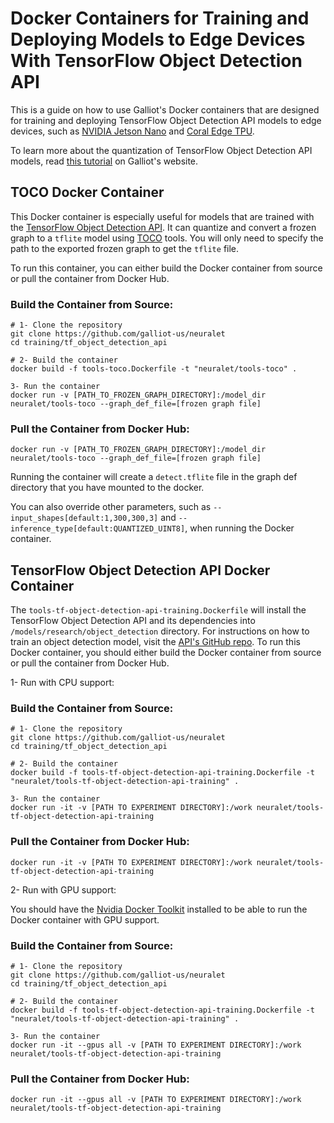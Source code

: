 # Docker Containers for Training and Deploying Models to Edge Devices With TensorFlow Object Detection API


This is a guide on how to use Galliot's Docker containers that are designed for training and deploying TensorFlow Object Detection API models to edge devices, such as [NVIDIA Jetson Nano](https://developer.nvidia.com/embedded/jetson-nano-developer-kit) and [Coral Edge TPU](https://coral.ai/products/). 

To learn more about the quantization of TensorFlow Object Detection API models, read [this tutorial](https://galliot.us/blog/quantization-of-tensorflow-object-detection/) on Galliot's website.

## TOCO Docker Container

This Docker container is especially useful for models that are trained with the [TensorFlow Object Detection API](https://github.com/tensorflow/models/tree/master/research/object_detection). It can quantize and convert a frozen graph to a `tflite` model using [TOCO](https://github.com/tensorflow/tensorflow/tree/master/tensorflow/lite/toco) tools. You will only need to specify the path to the exported frozen graph to get the `tflite` file.

To run this container, you can either build the Docker container from source or pull the container from Docker Hub.

### Build the Container from Source:

```
# 1- Clone the repository
git clone https://github.com/galliot-us/neuralet
cd training/tf_object_detection_api

# 2- Build the container
docker build -f tools-toco.Dockerfile -t "neuralet/tools-toco" .

3- Run the container
docker run -v [PATH_TO_FROZEN_GRAPH_DIRECTORY]:/model_dir neuralet/tools-toco --graph_def_file=[frozen graph file]
```

### Pull the Container from Docker Hub:
```
docker run -v [PATH_TO_FROZEN_GRAPH_DIRECTORY]:/model_dir neuralet/tools-toco --graph_def_file=[frozen graph file]
```

Running the container will create a `detect.tflite` file in the graph def directory that you have mounted to the docker.

You can also override other parameters, such as `--input_shapes[default:1,300,300,3]` and 
`--inference_type[default:QUANTIZED_UINT8]`, when running the Docker container.


## TensorFlow Object Detection API Docker Container

The `tools-tf-object-detection-api-training.Dockerfile` will install the TensorFlow Object Detection API and its dependencies into `/models/research/object_detection` directory. For instructions on how to train an object detection model, visit the [API's GitHub repo](https://github.com/tensorflow/models/tree/master/research/object_detection). To run this Docker container, you should either build the Docker container from source or pull the container from Docker Hub.


1- Run with CPU support:

### Build the Container from Source:
```
# 1- Clone the repository
git clone https://github.com/galliot-us/neuralet
cd training/tf_object_detection_api

# 2- Build the container
docker build -f tools-tf-object-detection-api-training.Dockerfile -t "neuralet/tools-tf-object-detection-api-training" .

3- Run the container
docker run -it -v [PATH TO EXPERIMENT DIRECTORY]:/work neuralet/tools-tf-object-detection-api-training
```
### Pull the Container from Docker Hub:
```
docker run -it -v [PATH TO EXPERIMENT DIRECTORY]:/work neuralet/tools-tf-object-detection-api-training
``` 

2- Run with GPU support:


You should have the [Nvidia Docker Toolkit](https://github.com/NVIDIA/nvidia-docker) installed to be able to run the Docker container with GPU support.

### Build the Container from Source:

```
# 1- Clone the repository
git clone https://github.com/galliot-us/neuralet
cd training/tf_object_detection_api

# 2- Build the container
docker build -f tools-tf-object-detection-api-training.Dockerfile -t "neuralet/tools-tf-object-detection-api-training" .

3- Run the container
docker run -it --gpus all -v [PATH TO EXPERIMENT DIRECTORY]:/work neuralet/tools-tf-object-detection-api-training
```
### Pull the Container from Docker Hub:
```
docker run -it --gpus all -v [PATH TO EXPERIMENT DIRECTORY]:/work neuralet/tools-tf-object-detection-api-training
```

